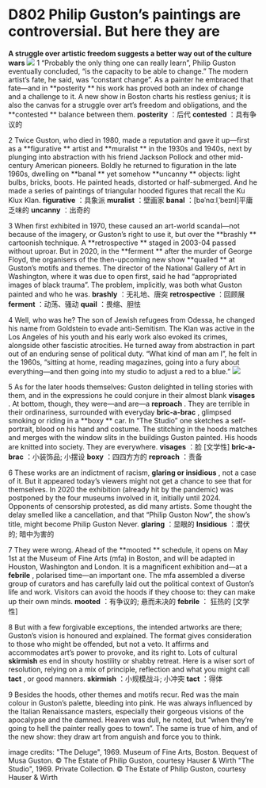 # D802 Philip Guston’s paintings are controversial. But here they are
**A struggle over artistic freedom suggests a better way out of the culture wars** 
![](./archive/img/boxcnREmgBv10KLoMVMjFzlSfZg.png)
1 “Probably the only thing one can really learn”, Philip Guston eventually concluded, “is the capacity to be able to change.” The modern artist’s fate, he said, was “constant change”. As a painter he embraced that fate—and in **posterity ** his work has proved both an index of change and a challenge to it. A new show in Boston charts his restless genius; it is also the canvas for a struggle over art’s freedom and obligations, and the **contested ** balance between them.
**posterity** ：后代
**contested** ：具有争议的

2 Twice Guston, who died in 1980, made a reputation and gave it up—first as a **figurative ** artist and **muralist ** in the 1930s and 1940s, next by plunging into abstraction with his friend Jackson Pollock and other mid-century American pioneers. Boldly he returned to figuration in the late 1960s, dwelling on **banal ** yet somehow **uncanny ** objects: light bulbs, bricks, boots. He painted heads, distorted or half-submerged. And he made a series of paintings of triangular hooded figures that recall the Ku Klux Klan.
**figurative** ：具象派
**muralist** ：壁画家
**banal** ：[bəˈnɑːlˌˈbeɪnl]平庸乏味的
**uncanny** ：出奇的

3 When first exhibited in 1970, these caused an art-world scandal—not because of the imagery, or Guston’s right to use it, but over the **brashly ** cartoonish technique. A **retrospective ** staged in 2003-04 passed without uproar. But in 2020, in the **ferment ** after the murder of George Floyd, the organisers of the then-upcoming new show **quailed ** at Guston’s motifs and themes. The director of the National Gallery of Art in Washington, where it was due to open first, said he had “appropriated images of black trauma”. The problem, implicitly, was both what Guston painted and who he was.
**brashly** ：无礼地、唐突
**retrospective** ：回顾展
**ferment** ：动荡、骚动
**quail** ：畏缩、胆怯

4 Well, who was he? The son of Jewish refugees from Odessa, he changed his name from Goldstein to evade anti-Semitism. The Klan was active in the Los Angeles of his youth and his early work also evoked its crimes, alongside other fascistic atrocities. He turned away from abstraction in part out of an enduring sense of political duty. “What kind of man am I”, he felt in the 1960s, “sitting at home, reading magazines, going into a fury about everything—and then going into my studio to adjust a red to a blue.”
![](./archive/img/boxcnNWhGFKfHRBbTK3SJTnDVJh.png)

5 As for the later hoods themselves: Guston delighted in telling stories with them, and in the expressions he could conjure in their almost blank **visages** . At bottom, though, they were—and are—a **reproach** . They are terrible in their ordinariness, surrounded with everyday **bric-a-brac** , glimpsed smoking or riding in a **boxy ** car. In “The Studio” one sketches a self-portrait, blood on his hand and costume. The stitching in the hoods matches and merges with the window slits in the buildings Guston painted. His hoods are knitted into society. They are everywhere.
**visages** ：脸 [文学性]
**bric-a-brac** ：小装饰品; 小摆设
**boxy** ：四四方方的
**reproach** ：责备

6 These works are an indictment of racism, **glaring or insidious** , not a case of it. But it appeared today’s viewers might not get a chance to see that for themselves. In 2020 the exhibition (already hit by the pandemic) was postponed by the four museums involved in it, initially until 2024. Opponents of censorship protested, as did many artists. Some thought the delay smelled like a cancellation, and that “Philip Guston Now”, the show’s title, might become Philip Guston Never.
**glaring** ：显眼的
**Insidious** ：潜伏的; 暗中为害的

7 They were wrong. Ahead of the **mooted ** schedule, it opens on May 1st at the Museum of Fine Arts (mfa) in Boston, and will be adapted in Houston, Washington and London. It is a magnificent exhibition and—at a **febrile** , polarised time—an important one. The mfa assembled a diverse group of curators and has carefully laid out the political context of Guston’s life and work. Visitors can avoid the hoods if they choose to: they can make up their own minds.
**mooted** ：有争议的; 悬而未决的
**febrile** ： 狂热的 [文学性]

8 But with a few forgivable exceptions, the intended artworks are there; Guston’s vision is honoured and explained. The format gives consideration to those who might be offended, but not a veto. It affirms and accommodates art’s power to provoke, and its right to. Lots of cultural **skirmish** es end in shouty hostility or shabby retreat. Here is a wiser sort of resolution, relying on a mix of principle, reflection and what you might call **tact** , or good manners.
**skirmish** ：小规模战斗; 小冲突
**tact** ：得体

9 Besides the hoods, other themes and motifs recur. Red was the main colour in Guston’s palette, bleeding into pink. He was always influenced by the Italian Renaissance masters, especially their gorgeous visions of the apocalypse and the damned. Heaven was dull, he noted, but “when they’re going to hell the painter really goes to town”. The same is true of him, and of the new show: they draw art from anguish and force you to think.

image credits:
"The Deluge", 1969. Museum of Fine Arts, Boston. Bequest of Musa Guston. © The Estate of Philip Guston, courtesy Hauser & Wirth
"The Studio", 1969. Private Collection. © The Estate of Philip Guston, courtesy Hauser & Wirth


